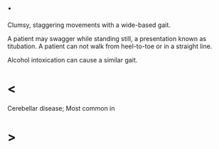 # .

Clumsy, staggering movements with a wide-based gait.

A patient may swagger while standing still, a presentation known as titubation. A patient can not walk from heel-to-toe or in a straight line.

Alcohol intoxication can cause a similar gait.

# <

Cerebellar disease; Most common in

# >
